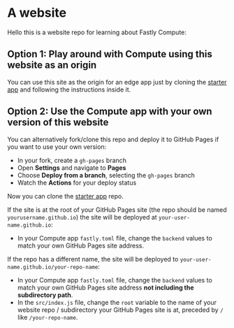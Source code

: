 # A website

Hello this is a website repo for learning about Fastly Compute: 

## Option 1: Play around with Compute using this website as an origin

You can use this site as the origin for an edge app just by cloning the [starter app](https://github.com/glitchdotcom/hello-compute) and following the instructions inside it.

## Option 2: Use the Compute app with your own version of this website

You can alternatively fork/clone this repo and deploy it to GitHub Pages if you want to use your own version:

* In your fork, create a `gh-pages` branch
* Open **Settings** and navigate to **Pages**
* Choose **Deploy from a branch**, selecting the `gh-pages` branch
* Watch the **Actions** for your deploy status

Now you can clone the [starter app](https://github.com/glitchdotcom/hello-compute) repo.

If the site is at the root of your GitHub Pages site (the repo should be named `yourusername.github.io`) the site will be deployed at `your-user-name.github.io`:

* In your Compute app `fastly.toml` file, change the `backend` values to match your own GitHub Pages site address.

If the repo has a different name, the site will be deployed to `your-user-name.github.io/your-repo-name`:

* In your Compute app  `fastly.toml` file, change the `backend` values to match your own GitHub Pages site address **not including the subdirectory path**.
* In the `src/index.js` file, change the `root` variable to the name of your website repo / subdirectory your GitHub Pages site is at, preceded by `/` like `/your-repo-name`.
